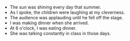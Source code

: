 -   The sun was shining every day that summer.
-   As I spoke, the children were laughing at my cleverness.
-   The audience was applauding until he fell off the stage.
-   I was making dinner when she arrived.
-   At 6 o'clock, I was eating dinner.
-   She was talking constantly in class in those days.